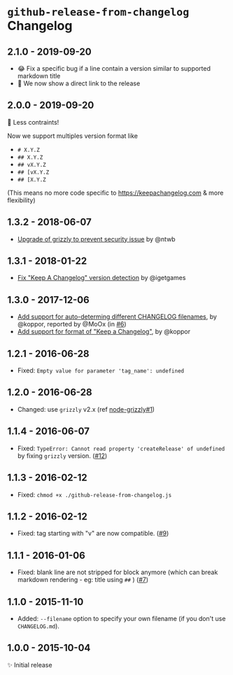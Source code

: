 # `github-release-from-changelog` Changelog

## 2.1.0 - 2019-09-20

- 😂 Fix a specific bug if a line contain a version similar to supported markdown title
- 🎉 We now show a direct link to the release

## 2.0.0 - 2019-09-20

🥳 Less contraints!

Now we support multiples version format like

- `# X.Y.Z`
- `## X.Y.Z`
- `## vX.Y.Z`
- `## [vX.Y.Z`
- `## [X.Y.Z`

(This means no more code specific to https://keepachangelog.com & more flexibility)

## 1.3.2 - 2018-06-07

- [Upgrade of grizzly to prevent security issue](https://github.com/MoOx/github-release-from-changelog/commit/9634bf8e1fa9ce9f693277bfed24bb83ead5a9e8) by @ntwb

## 1.3.1 - 2018-01-22

- [Fix "Keep A Changelog" version detection](https://github.com/MoOx/github-release-from-changelog/commit/b96ea68110ee580abd31fbcc028c92091c03682d)
  by @igetgames

## 1.3.0 - 2017-12-06

- [Add support for auto-determing different CHANGELOG filenames](https://github.com/MoOx/github-release-from-changelog/commit/eb8f20855810201561144ca3762168d1da421d12),
  by @koppor, reported by @MoOx (in [#6](https://github.com/MoOx/github-release-from-changelog/issues/6))
- [Add support for format of "Keep a Changelog"](https://github.com/MoOx/github-release-from-changelog/commit/cf50e4e8f0829c36eb837974e189d733fdb0effd),
  by @koppor

## 1.2.1 - 2016-06-28

- Fixed: `Empty value for parameter 'tag_name': undefined`

## 1.2.0 - 2016-06-28

- Changed: use `grizzly` v2.x
  (ref [node-grizzly#1](https://github.com/coderaiser/node-grizzly/issues/1))

## 1.1.4 - 2016-06-07

- Fixed: `TypeError: Cannot read property 'createRelease' of undefined`
  by fixing `grizzly` version.
  ([#12](https://github.com/MoOx/npmpub/issues/12))

## 1.1.3 - 2016-02-12

- Fixed: `chmod +x ./github-release-from-changelog.js`

## 1.1.2 - 2016-02-12

- Fixed: tag starting with "v" are now compatible.
  ([#9](https://github.com/MoOx/github-release-from-changelog/pull/9))

## 1.1.1 - 2016-01-06

- Fixed: blank line are not stripped for block anymore (which can break
  markdown rendering - eg: title using `##` )
  ([#7](https://github.com/MoOx/github-release-from-changelog/pull/7))

## 1.1.0 - 2015-11-10

- Added: `--filename` option to specify your own filename
  (if you don't use `CHANGELOG.md`).

## 1.0.0 - 2015-10-04

✨ Initial release
